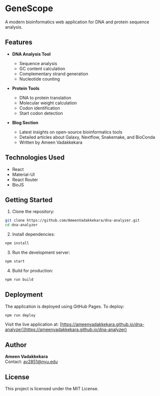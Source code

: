 # GeneScope

A modern bioinformatics web application for DNA and protein sequence analysis.

## Features

- **DNA Analysis Tool**
  - Sequence analysis
  - GC content calculation
  - Complementary strand generation
  - Nucleotide counting

- **Protein Tools**
  - DNA to protein translation
  - Molecular weight calculation
  - Codon identification
  - Start codon detection

- **Blog Section**
  - Latest insights on open-source bioinformatics tools
  - Detailed articles about Galaxy, Nextflow, Snakemake, and BioConda
  - Written by Ameen Vadakkekara

## Technologies Used

- React
- Material-UI
- React Router
- BioJS

## Getting Started

1. Clone the repository:
```bash
git clone https://github.com/AmeenVadakkekara/dna-analyzer.git
cd dna-analyzer
```

2. Install dependencies:
```bash
npm install
```

3. Run the development server:
```bash
npm start
```

4. Build for production:
```bash
npm run build
```

## Deployment

The application is deployed using GitHub Pages. To deploy:
```bash
npm run deploy
```

Visit the live application at: [https://ameenvadakkekara.github.io/dna-analyzer](https://ameenvadakkekara.github.io/dna-analyzer)

## Author

**Ameen Vadakkekara**  
Contact: av2851@nyu.edu

## License

This project is licensed under the MIT License.
